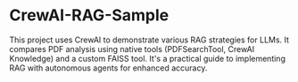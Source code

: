 # CrewAI-RAG-Sample
This project uses CrewAI to demonstrate various RAG strategies for LLMs. It compares PDF analysis using native tools (PDFSearchTool, CrewAI Knowledge) and a custom FAISS tool. It's a practical guide to implementing RAG with autonomous agents for enhanced accuracy.
